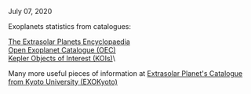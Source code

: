 July 07, 2020

Exoplanets statistics from catalogues:

[The Extrasolar Planets Encyclopaedia](http://exoplanet.eu/)\
[Open Exoplanet Catalogue (OEC)](http://www.openexoplanetcatalogue.com/)\
[Kepler Objects of Interest (KOIs)](https://exoplanetarchive.ipac.caltech.edu/docs/PurposeOfKOITable.html)\\

Many more useful pieces of information at [Extrasolar Planet's Catalogue from Kyoto University (EXOKyoto)](http://www.exoplanetkyoto.org/)
